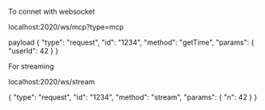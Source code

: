 To connet with websocket

localhost:2020/ws/mcp?type=mcp


payload
{
  "type": "request",
  "id": "1234",
  "method": "getTime",
  "params": { "userId": 42 }
}


For streaming 

localhost:2020/ws/stream


{
  "type": "request",
  "id": "1234",
  "method": "stream",
  "params": { "n": 42 }
}
